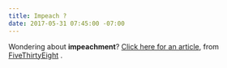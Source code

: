 ```yaml
---
title: Impeach ?
date: 2017-05-31 07:45:00 -07:00
---
```


Wondering about **impeachment**?  [Click here for an article](https://fivethirtyeight.com/features/chance-donald-trump-impeached/), from  [FiveThirtyEight](https://en.wikipedia.org/wiki/FiveThirtyEight) .